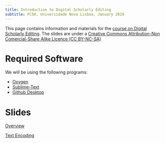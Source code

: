 ```yaml
---
title: Introduction to Digital Scholarly Editing
subtitle: FCSH, Universidade Nova Lisboa, January 2019
---
```

This page contains information and materials for the [course on Digital Scholarly Editing](http://fcsh.unl.pt/formacao-ao-longo-da-vida/cursos-livres/CAN/cursos-can-1/introducao-a-edicao-digital-academica). The slides are under a [Creative Commons Attribution-Non Comercial-Share Alike Licence (CC BY-NC-SA)](https://creativecommons.org/licenses/by-nc-sa/4.0/legalcode)

# Required Software

We will be using the following programs:

+ [Oxygen](https://www.oxygenxml.com/)
+ [Sublime-Text](https://www.sublimetext.com/)
+ [Github Desktop](https://desktop.github.com/)


# Slides

[Overview](https://username.github.io/slides/DSE_Intro.pdf)

[Text Encoding](https://username.github.io/slides/DSE_Digital_Text_Unicode.pdf)


